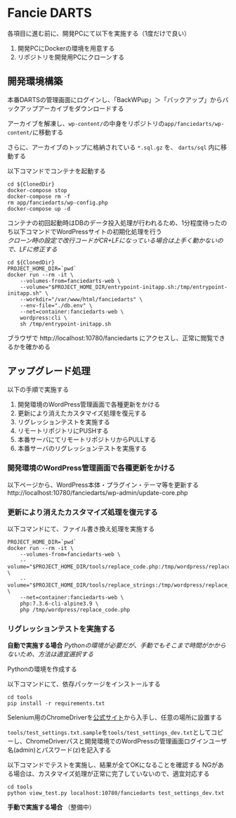 # Fancie DARTS
各項目に進む前に、開発PCにて以下を実施する（1度だけで良い）

1. 開発PCにDockerの環境を用意する
2. リポジトリを開発用PCにクローンする

## 開発環境構築

本番DARTSの管理画面にログインし、「BackWPup」＞「バックアップ」からバックアップアーカイブをダウンロードする

アーカイブを解凍し、`wp-content/`の中身をリポジトリの`app/fanciedarts/wp-content/`に移動する

さらに、アーカイブのトップに格納されている `*.sql.gz` を、 `darts/sql` 内に移動する

以下コマンドでコンテナを起動する

```
cd ${ClonedDir}
docker-compose stop
docker-compose rm -f
rm app/fanciedarts/wp-config.php
docker-compose up -d
```

コンテナの初回起動時はDBのデータ投入処理が行われるため、1分程度待ったのち以下コマンドでWordPressサイトの初期化処理を行う  
_クローン時の設定で改行コードがCR+LFになっている場合は上手く動かないので、LFに修正する_

```
cd ${ClonedDir}
PROJECT_HOME_DIR=`pwd`
docker run --rm -it \
    --volumes-from=fanciedarts-web \
    --volume="$PROJECT_HOME_DIR/entrypoint-initapp.sh:/tmp/entrypoint-initapp.sh" \
    --workdir="/var/www/html/fanciedarts" \
    --env-file="./db.env" \
    --net=container:fanciedarts-web \
    wordpress:cli \
    sh /tmp/entrypoint-initapp.sh
```

ブラウザで http://localhost:10780/fanciedarts にアクセスし、正常に閲覧できるかを確かめる

## アップグレード処理
以下の手順で実施する

1. 開発環境のWordPress管理画面で各種更新をかける
2. 更新により消えたカスタマイズ処理を復元する
3. リグレッションテストを実施する
4. リモートリポジトリにPUSHする
5. 本番サーバにてリモートリポジトリからPULLする
6. 本番サーバのリグレッションテストを実施する

### 開発環境のWordPress管理画面で各種更新をかける
以下ページから、WordPress本体・プラグイン・テーマ等を更新する
http://localhost:10780/fanciedarts/wp-admin/update-core.php

### 更新により消えたカスタマイズ処理を復元する
以下コマンドにて、ファイル書き換え処理を実施する

```
PROJECT_HOME_DIR=`pwd`
docker run --rm -it \
    --volumes-from=fanciedarts-web \
    --volume="$PROJECT_HOME_DIR/tools/replace_code.php:/tmp/wordpress/replace_code.php" \
    --volume="$PROJECT_HOME_DIR/tools/replace_strings:/tmp/wordpress/replace_strings" \
    --net=container:fanciedarts-web \
    php:7.3.6-cli-alpine3.9 \
    php /tmp/wordpress/replace_code.php
```

### リグレッションテストを実施する
**自動で実施する場合**
_Pythonの環境が必要だが、手動でもそこまで時間がかからないため、方法は適宜選択する_

Pythonの環境を作成する

以下コマンドにて、依存パッケージをインストールする

```
cd tools
pip install -r requirements.txt
```

Selenium用のChromeDriverを[公式サイト](http://chromedriver.chromium.org/downloads)から入手し、任意の場所に設置する

`tools/test_settings.txt.sample`を`tools/test_settings_dev.txt`としてコピーし、ChromeDriverパスと開発環境でのWordPressの管理画面ログインユーザ名(admin)とパスワード(z)を記入する

以下コマンドでテストを実施し、結果が全てOKになることを確認する
NGがある場合は、カスタマイズ処理が正常に完了していないので、適宜対応する

```
cd tools
python view_test.py localhost:10780/fanciedarts test_settings_dev.txt
```

**手動で実施する場合**
（整備中）
